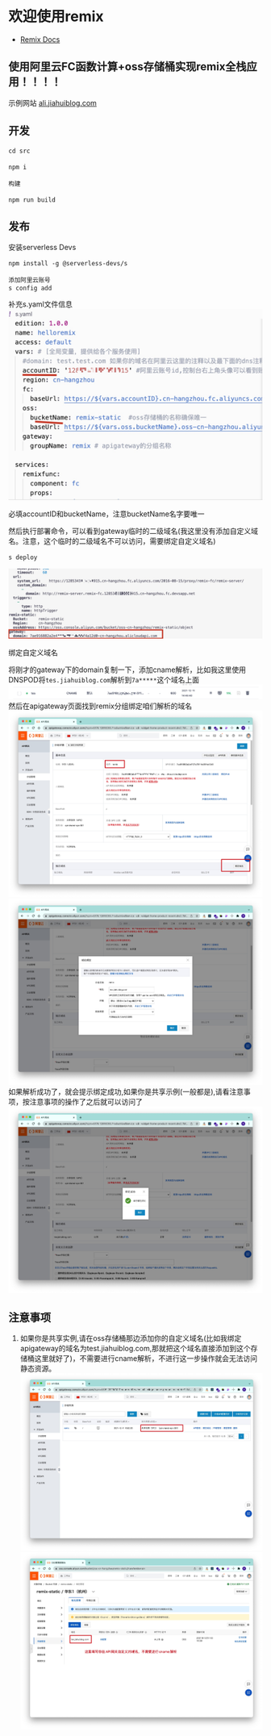 # 欢迎使用remix

- [Remix Docs](https://remix.run/docs)

## 使用阿里云FC函数计算+oss存储桶实现remix全栈应用！！！！

示例网站 [ali.jiahuiblog.com](http://ali.jiahuiblog.com)

## 开发

```
cd src

npm i

构建

npm run build

```

## 发布

安装serverless Devs
```
npm install -g @serverless-devs/s

添加阿里云账号
s config add
```

补充s.yaml文件信息
![](md/Xnip2021-12-11_17-29-32.jpg)

必填accountID和bucketName，注意bucketName名字要唯一


然后执行部署命令，可以看到gateway临时的二级域名(我这里没有添加自定义域名。注意，这个临时的二级域名不可以访问，需要绑定自定义域名)

```sh
s deploy
```
![](md/Xnip2021-12-11_16-47-15.jpg)

绑定自定义域名

将刚才的gateway下的domain复制一下，添加cname解析，比如我这里使用DNSPOD将`tes.jiahuiblog.com`解析到`7a*****`这个域名上面
![](md/Xnip2021-12-11_16-53-00.jpg)
然后在apigateway页面找到remix分组绑定咱们解析的域名
![](md/Xnip2021-12-11_16-55-31.jpg)
![](md/Xnip2021-12-11_16-56-16.jpg)
如果解析成功了，就会提示绑定成功,如果你是共享示例(一般都是),请看注意事项，按注意事项的操作了之后就可以访问了
![](md/Xnip2021-12-11_16-56-59.jpg)
## 注意事项
1. 如果你是共享实例,请在oss存储桶那边添加你的自定义域名(比如我绑定apigateway的域名为test.jiahuiblog.com,那就把这个域名直接添加到这个存储桶这里就好了)，不需要进行cname解析，不进行这一步操作就会无法访问静态资源。
![](md/Xnip2021-12-11_16-36-34.jpg)
![](md/Xnip2021-12-11_16-39-45.jpg)




